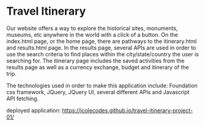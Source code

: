 # Travel Itinerary
Our website offers a way to explore the historical sites, monuments, museums, etc anywhere in the world with a click of a button. On the index.html page, or the home page, there are pathways to the itinerary.html and results.html page. In the results page, several APIs are used in order to use the search criteria to find places within the city/state/country the user is searching for. The itinerary page includes the saved activities from the results page as well as a currency exchange, budget and itinerary of the trip. 

The technologies used in order to make this application include: Foundation css framework, JQuery, JQuery UI, several different APIs and Javascript API fetching.

deployed application: https://jcolecodes.github.io/travel-itinerary-project-01/ 
